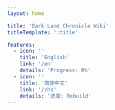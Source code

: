 ```yaml
---
layout: home

title: 'Dark Land Chronicle Wiki'
titleTemplate: ':title'

features:
  - icon: ''
    title: 'English'
    link: '/en'
    details: 'Progress: 0%'
  - icon: ''
    title: '简体中文'
    link: '/chs'
    details: '进度: Rebuild'
---
```


<script setup>
import { VPTeamMembers } from 'vitepress/theme'

const members = [
  {
    avatar: 'https://www.github.com/Orphya.png',
    name: 'Orphya',
    title: 'Wiki Developer',
    links: [
      { icon: 'github', link: 'https://github.com/Orphya' }
    ]
  }
]
</script>

<VPTeamMembers size="small" :members="members" />

